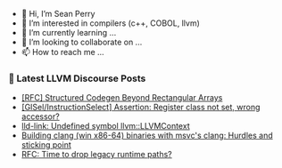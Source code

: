 - 👋 Hi, I’m Sean Perry
- 👀 I’m interested in compilers (c++, COBOL, llvm)
- 🌱 I’m currently learning ...
- 💞️ I’m looking to collaborate on ...
- 📫 How to reach me ...

<!---
s66perry/s66perry is a ✨ special ✨ repository because its `README.md` (this file) appears on your GitHub profile.
You can click the Preview link to take a look at your changes.
--->
### 📕 Latest LLVM Discourse Posts

<!-- DISCOURSE-LLVM:START -->
- [[RFC] Structured Codegen Beyond Rectangular Arrays](https://discourse.llvm.org/t/rfc-structured-codegen-beyond-rectangular-arrays/64707#post_7)
- [[GISel/InstructionSelect] Assertion: Register class not set, wrong accessor?](https://discourse.llvm.org/t/gisel-instructionselect-assertion-register-class-not-set-wrong-accessor/64821#post_2)
- [lld-link: Undefined symbol llvm::LLVMContext](https://discourse.llvm.org/t/lld-link-undefined-symbol-llvm-llvmcontext/64581#post_4)
- [Building clang &lpar;win x86-64&rpar; binaries with msvc&#39;s clang: Hurdles and sticking point](https://discourse.llvm.org/t/building-clang-win-x86-64-binaries-with-msvcs-clang-hurdles-and-sticking-point/64809#post_2)
- [RFC: Time to drop legacy runtime paths?](https://discourse.llvm.org/t/rfc-time-to-drop-legacy-runtime-paths/64628?page=2#post_28)
<!-- DISCOURSE-LLVM:END -->
